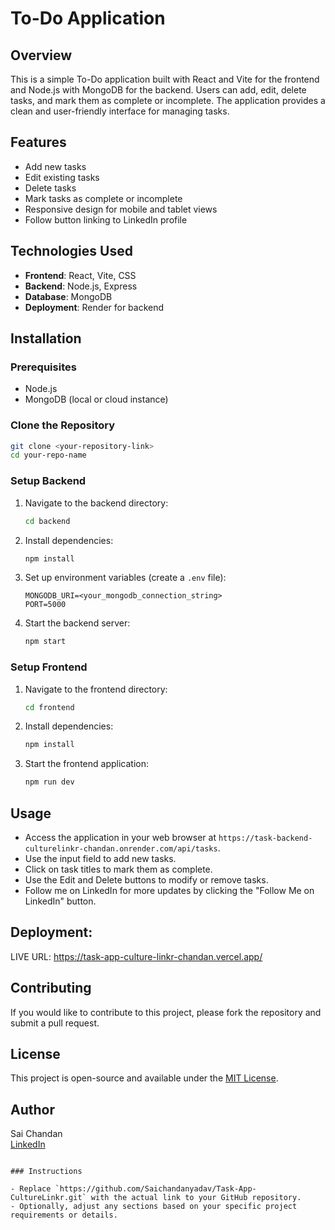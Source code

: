 # To-Do Application

## Overview

This is a simple To-Do application built with React and Vite for the frontend and Node.js with MongoDB for the backend. Users can add, edit, delete tasks, and mark them as complete or incomplete. The application provides a clean and user-friendly interface for managing tasks.

## Features

- Add new tasks
- Edit existing tasks
- Delete tasks
- Mark tasks as complete or incomplete
- Responsive design for mobile and tablet views
- Follow button linking to LinkedIn profile

## Technologies Used

- **Frontend**: React, Vite, CSS
- **Backend**: Node.js, Express
- **Database**: MongoDB
- **Deployment**: Render for backend

## Installation

### Prerequisites

- Node.js
- MongoDB (local or cloud instance)

### Clone the Repository

```bash
git clone <your-repository-link>
cd your-repo-name
```

### Setup Backend

1. Navigate to the backend directory:
   ```bash
   cd backend
   ```

2. Install dependencies:
   ```bash
   npm install
   ```

3. Set up environment variables (create a `.env` file):
   ```plaintext
   MONGODB_URI=<your_mongodb_connection_string>
   PORT=5000
   ```

4. Start the backend server:
   ```bash
   npm start
   ```

### Setup Frontend

1. Navigate to the frontend directory:
   ```bash
   cd frontend
   ```

2. Install dependencies:
   ```bash
   npm install
   ```

3. Start the frontend application:
   ```bash
   npm run dev
   ```

## Usage

- Access the application in your web browser at `https://task-backend-culturelinkr-chandan.onrender.com/api/tasks`.
- Use the input field to add new tasks.
- Click on task titles to mark them as complete.
- Use the Edit and Delete buttons to modify or remove tasks.
- Follow me on LinkedIn for more updates by clicking the "Follow Me on LinkedIn" button.

## Deployment:
LIVE URL: https://task-app-culture-linkr-chandan.vercel.app/

## Contributing

If you would like to contribute to this project, please fork the repository and submit a pull request.

## License

This project is open-source and available under the [MIT License](LICENSE).

## Author

Sai Chandan  
[LinkedIn](https://www.linkedin.com/in/saichandanyadav/)
```

### Instructions

- Replace `https://github.com/Saichandanyadav/Task-App-CultureLinkr.git` with the actual link to your GitHub repository.
- Optionally, adjust any sections based on your specific project requirements or details.

